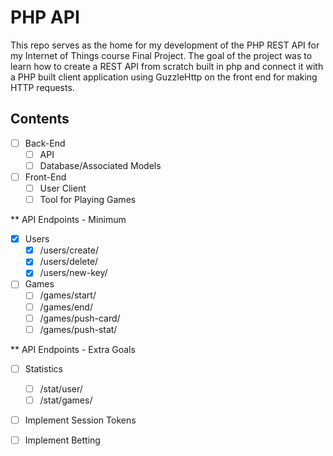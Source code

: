 # PHP API
This repo serves as the home for my development of the PHP REST API for my Internet of Things course Final Project. The goal of the project was to learn how to create a REST API from scratch built in php and connect it with a PHP built client application using GuzzleHttp on the front end for making HTTP requests.

## Contents
- [ ] Back-End
     - [ ] API 
     - [ ] Database/Associated Models
     
- [ ] Front-End
     - [ ] User Client
     - [ ] Tool for Playing Games

** API Endpoints - Minimum
 - [x] Users
     - [x] /users/create/
     - [x] /users/delete/
     - [x] /users/new-key/
- [ ] Games
     - [ ] /games/start/
     - [ ] /games/end/
     - [ ] /games/push-card/
     - [ ] /games/push-stat/

** API Endpoints - Extra Goals
- [ ] Statistics
     - [ ] /stat/user/
     - [ ] /stat/games/
- [ ] Implement Session Tokens
- [ ] Implement Betting


